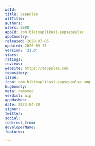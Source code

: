 ```yaml
---
wsId: 
title: Seppulsa
altTitle: 
authors: 
users: 5000
appId: com.bikinaplikasi.appseppulsa
appCountry: 
released: 2020-07-06
updated: 2020-09-15
version: '21.0'
stars: 
ratings: 
reviews: 
website: https://seppulsa.com
repository: 
issue: 
icon: com.bikinaplikasi.appseppulsa.png
bugbounty: 
meta: removed
verdict: wip
appHashes: 
date: 2023-04-20
signer: 
twitter: 
social: 
redirect_from: 
developerName: 
features: 

---
```


